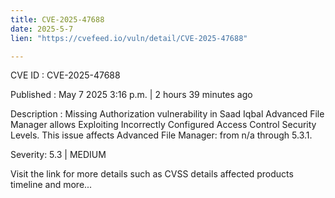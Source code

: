 ```yaml
---
title: CVE-2025-47688
date: 2025-5-7
lien: "https://cvefeed.io/vuln/detail/CVE-2025-47688"

---
```


CVE ID : CVE-2025-47688

Published :  May 7
2025
3:16 p.m. | 2 hours
39 minutes ago

Description : Missing Authorization vulnerability in Saad Iqbal Advanced File Manager allows Exploiting Incorrectly Configured Access Control Security Levels. This issue affects Advanced File Manager: from n/a through 5.3.1.

Severity: 5.3 | MEDIUM

Visit the link for more details
such as CVSS details
affected products
timeline
and more...
